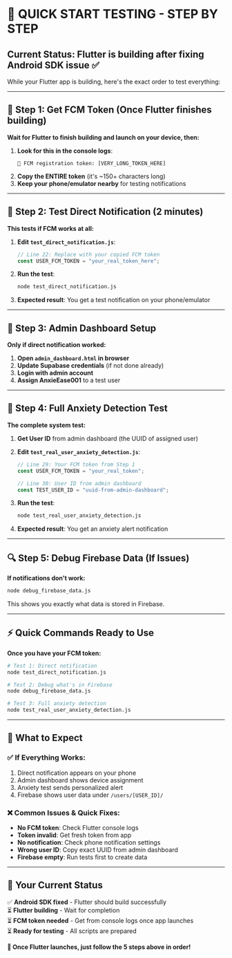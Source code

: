 # 🚀 **QUICK START TESTING - STEP BY STEP**

## **Current Status**: Flutter is building after fixing Android SDK issue ✅

While your Flutter app is building, here's the exact order to test everything:

---

## **📱 Step 1: Get FCM Token (Once Flutter finishes building)**

**Wait for Flutter to finish building and launch on your device, then:**

1. **Look for this in the console logs**:
   ```
   🔑 FCM registration token: [VERY_LONG_TOKEN_HERE]
   ```
2. **Copy the ENTIRE token** (it's ~150+ characters long)
3. **Keep your phone/emulator nearby** for testing notifications

---

## **🧪 Step 2: Test Direct Notification (2 minutes)**

**This tests if FCM works at all:**

1. **Edit `test_direct_notification.js`**:

   ```javascript
   // Line 22: Replace with your copied FCM token
   const USER_FCM_TOKEN = "your_real_token_here";
   ```

2. **Run the test**:

   ```bash
   node test_direct_notification.js
   ```

3. **Expected result**: You get a test notification on your phone/emulator

---

## **🏥 Step 3: Admin Dashboard Setup**

**Only if direct notification worked:**

1. **Open `admin_dashboard.html` in browser**
2. **Update Supabase credentials** (if not done already)
3. **Login with admin account**
4. **Assign AnxieEase001** to a test user

---

## **🚨 Step 4: Full Anxiety Detection Test**

**The complete system test:**

1. **Get User ID** from admin dashboard (the UUID of assigned user)
2. **Edit `test_real_user_anxiety_detection.js`**:

   ```javascript
   // Line 29: Your FCM token from Step 1
   const USER_FCM_TOKEN = "your_real_token";

   // Line 30: User ID from admin dashboard
   const TEST_USER_ID = "uuid-from-admin-dashboard";
   ```

3. **Run the test**:

   ```bash
   node test_real_user_anxiety_detection.js
   ```

4. **Expected result**: You get an anxiety alert notification

---

## **🔍 Step 5: Debug Firebase Data (If Issues)**

**If notifications don't work:**

```bash
node debug_firebase_data.js
```

This shows you exactly what data is stored in Firebase.

---

## **⚡ Quick Commands Ready to Use**

**Once you have your FCM token:**

```bash
# Test 1: Direct notification
node test_direct_notification.js

# Test 2: Debug what's in Firebase
node debug_firebase_data.js

# Test 3: Full anxiety detection
node test_real_user_anxiety_detection.js
```

---

## **🎯 What to Expect**

### **✅ If Everything Works**:

1. Direct notification appears on your phone
2. Admin dashboard shows device assignment
3. Anxiety test sends personalized alert
4. Firebase shows user data under `/users/[USER_ID]/`

### **❌ Common Issues & Quick Fixes**:

- **No FCM token**: Check Flutter console logs
- **Token invalid**: Get fresh token from app
- **No notification**: Check phone notification settings
- **Wrong user ID**: Copy exact UUID from admin dashboard
- **Firebase empty**: Run tests first to create data

---

## **📱 Your Current Status**

✅ **Android SDK fixed** - Flutter should build successfully  
⏳ **Flutter building** - Wait for completion  
⏳ **FCM token needed** - Get from console logs once app launches  
⏳ **Ready for testing** - All scripts are prepared

**🚀 Once Flutter launches, just follow the 5 steps above in order!**
